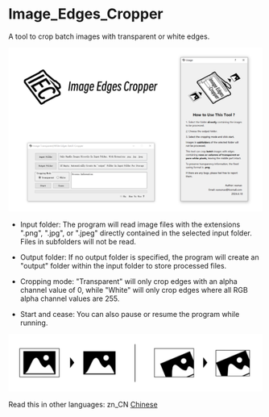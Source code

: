 # Image_Edges_Cropper
A tool to crop batch images with transparent or white edges.

<img src="ProgramInterface_en.png" width="900px">

* Input folder: The program will read image files with the extensions ".png", ".jpg", or ".jpeg" directly contained in the selected input folder. Files in subfolders will not be read.

* Output folder: If no output folder is specified, the program will create an "output" folder within the input folder to store processed files.

* Cropping mode: "Transparent" will only crop edges with an alpha channel value of 0, while "White" will only crop edges where all RGB alpha channel values are 255.

* Start and cease: You can also pause or resume the program while running.

<img src="Diagram.png" width="700px">

Read this in other languages: zn_CN [Chinese](README.zh_CN.md)
